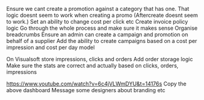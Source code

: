 Ensure we cant create a promotion against a category that has one. That logic doesnt seem to work when creating a promo
(Aftercreate doesnt seem to work.)
Set an ability to change cost per click etc
Create invoice policy logic 
Go through the whole process and make sure it makes sense
Organise breadcrumbs
Ensure an admin can create a campaign and promotion on behalf of a supplier
Add the ability to create campaigns based on a cost per impression and cost per day model


On Visualsoft store impressions, clicks and orders
Add order storage logic
Make sure the stats are correct and actually based on clicks, orders, impressions


https://www.youtube.com/watch?v=6c4jVLWmDYU&t=14176s
Copy the above dashboard
Message some designers about branding etc
